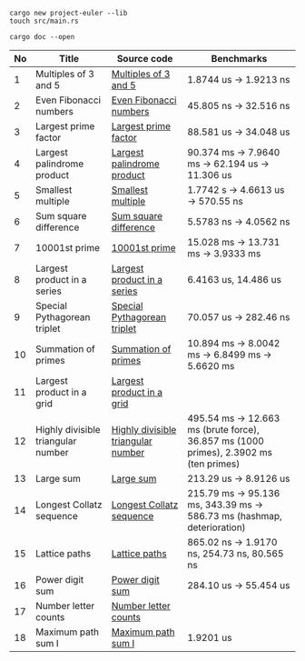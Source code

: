 ```
cargo new project-euler --lib
touch src/main.rs
```

```
cargo doc --open
```

| No | Title                      | Source code                             | Benchmarks |
|----|----------------------------|-----------------------------------------|------------|
| 1  | Multiples of 3 and 5       | [Multiples of 3 and 5](src/m1.rs)       | 1.8744 us -> 1.9213 ns |
| 2  | Even Fibonacci numbers     | [Even Fibonacci numbers](src/m2.rs)     | 45.805 ns -> 32.516 ns |
| 3  | Largest prime factor       | [Largest prime factor](src/m3.rs)       | 88.581 us -> 34.048 us |
| 4  | Largest palindrome product | [Largest palindrome product](src/m4.rs) | 90.374 ms -> 7.9640 ms -> 62.194 us -> 11.306 us |
| 5  | Smallest multiple          | [Smallest multiple](src/m5.rs)          | 1.7742 s -> 4.6613 us -> 570.55 ns |
| 6 | Sum square difference | [Sum square difference](src/m6.rs) | 5.5783 ns -> 4.0562 ns |
| 7 | 10001st prime         | [10001st prime](src/m7.rs)         | 15.028 ms -> 13.731 ms -> 3.9333 ms |
| 8 | Largest product in a series         | [Largest product in a series](src/m8.rs)         | 6.4163 us, 14.486 us |
| 9 | Special Pythagorean triplet         | [Special Pythagorean triplet](src/m9.rs)         | 70.057 us -> 282.46 ns |
| 10 | Summation of primes         | [Summation of primes](src/m10.rs)         | 10.894 ms -> 8.0042 ms -> 6.8499 ms -> 5.6620 ms |
| 11 | Largest product in a grid         | [Largest product in a grid](src/m11.rs)         | |
| 12 | Highly divisible triangular number         | [Highly divisible triangular number](src/m12.rs)         | 495.54 ms -> 12.663 ms (brute force), 36.857 ms (1000 primes), 2.3902 ms (ten primes) |
| 13 | Large sum         | [Large sum](src/m13.rs)         | 213.29 us -> 8.9126 us  |
| 14 | Longest Collatz sequence         | [Longest Collatz sequence](src/m14.rs)         | 215.79 ms -> 95.136 ms, 343.39 ms -> 586.73 ms (hashmap, deterioration) |
| 15 | Lattice paths         | [Lattice paths](src/m15.rs)         | 865.02 ns -> 1.9170 ns, 254.73 ns, 80.565 ns |
| 16 | Power digit sum         | [Power digit sum](src/m16.rs)         | 284.10 us -> 55.454 us |
| 17 | Number letter counts         | [Number letter counts](src/m17.rs)         |  |
| 18 | Maximum path sum I         | [Maximum path sum I](src/m18.rs)         | 1.9201 us |
